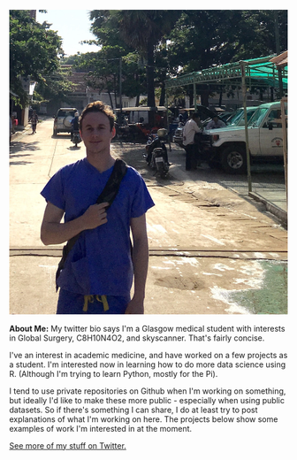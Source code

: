 ![Picture](image.jpg)

**About Me:** My twitter bio says I'm a Glasgow medical student with interests in Global Surgery, C8H10N4O2, and skyscanner. That's fairly concise.

I've an interest in academic medicine, and have worked on a few projects as a student.
I'm interested now in learning how to do more data science using R. (Although I'm trying to learn Python, mostly for the Pi).

I tend to use private repositories on Github when I'm working on something, but ideally I'd like to make these more public - especially when using public datasets. So if there's something I can share, I do at least try to post explanations of what I'm working on here.
The projects below show some examples of work I'm interested in at the moment. 

[See more of my stuff on Twitter.](https://twitter.com/ferguswtaylor)
